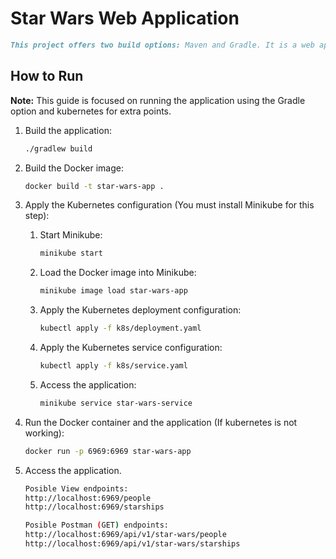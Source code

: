 # Star Wars Web Application
```markdown
This project offers two build options: Maven and Gradle. It is a web application that consumes the Star Wars API and displays the information on a web page.
```
## How to Run

**Note:** This guide is focused on running the application using the Gradle option and kubernetes for extra points.

1. Build the application:
   ```sh
   ./gradlew build
    ```

2. Build the Docker image:
   ```sh
   docker build -t star-wars-app .
    ```

3. Apply the Kubernetes configuration (You must install Minikube for this step):

   1. Start Minikube:
      ```sh
      minikube start
      ```

   2. Load the Docker image into Minikube:
      ```sh
      minikube image load star-wars-app
      ```

   3. Apply the Kubernetes deployment configuration:
      ```sh
      kubectl apply -f k8s/deployment.yaml
      ```

   4. Apply the Kubernetes service configuration:
      ```sh
      kubectl apply -f k8s/service.yaml
      ```

   5. Access the application:
      ```sh
      minikube service star-wars-service
      ```

4. Run the Docker container and the application (If kubernetes is not working):
   ```sh
   docker run -p 6969:6969 star-wars-app
    ```

5. Access the application.
   ```sh
   Posible View endpoints:
   http://localhost:6969/people
   http://localhost:6969/starships
    ```
    ```sh
   Posible Postman (GET) endpoints:
   http://localhost:6969/api/v1/star-wars/people
   http://localhost:6969/api/v1/star-wars/starships
    ```